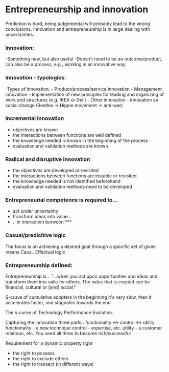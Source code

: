 # Entrepreneurship and innovation

Prediction is hard, being judgemental will probably lead to the wrong
conclusions. Innovation and entrepreneurship is in large dealing with
uncertainties.

### Innovation:
-Something new, but also useful
-Doesn't need to be an outcome/product, can also be a process, e.g., working in
an innovative way.

### Innovation - typologies:
-Types of innovation:
       - Product/process/service innovation
       - Management innovation
       	 - Implementation of new principles for leading and organizing of work
	   and structures (e.g. IKEA or Dell)
	 - Other innovation
	 - innovation as social change (Beatles -> Hippie movement -> anti-war)

### Incremental innovation
- objectives are known
- the interactions between functions are well defined
- the knowledge needed is known in the beginning of the process
- evaluation and validation methods are known

### Radical and disruptive innovation
- the objectives are developed or revisited
- the interactions between functions are instable or revisited
- the knowledge needed is not identified beforehand
- evaluation and validation methods need to be developed

### Entrepreneurial competence is required to...
- act under uncertainty
- transform ideas into value...
- ...in interaction between ***

### Casual/predicitive logic
The focus is on achieving a desired goal through a specific set of given means
Caus..
Effectual logic

### Entrepreneurship defined:
Entrepreneurship is...
"...when you act upon opportunities and ideas and transform them into valie for
others. The value that is created can be financial, cultural or [and] social."

S-cruve of cumulative adopters
in the beginning it's very slow, then it accelerates faster, and stagnates
towards the end

The s-curve of Technology Performance Evolution.

Capturing the innovation
three parts:: functionality <-> control <-> utility
functionality - a new technique
control - expertise, etc.
utility - a customer relatioon, etc.
You need all three to become rich/successful

Requirement for a dynamic property right
- the right to possess
- the right to exclude others
- the right to transact (in different ways)
